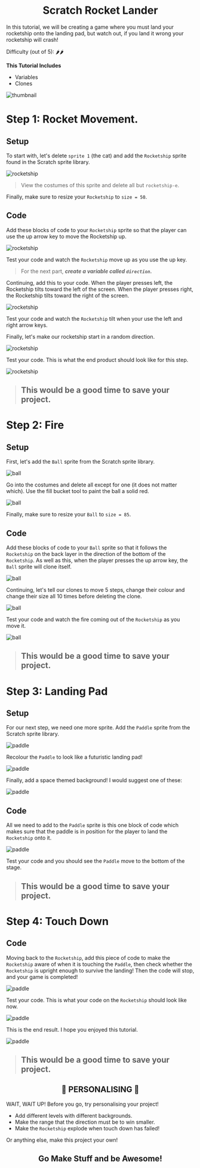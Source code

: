 <link rel="stylesheet" href="../layouts/worksheet.css">

# <div align = "center"> Scratch Rocket Lander

In this tutorial, we will be creating a game where you must land your rocketship onto the landing pad, but watch out, if you land it wrong your rocketship will crash!

Difficulty (out of 5): 🌶🌶

**This Tutorial Includes**

* Variables
* Clones

![thumbnail](scratch_rocket_lander_thumbnail.png)

# Step 1: Rocket Movement.

## Setup

To start with, let's delete `sprite 1` (the cat) and add the `Rocketship` sprite found in the Scratch sprite library.

![rocketship](scratch_rocket_lander_rocketship.png)

> View the costumes of this sprite and delete all but `rocketship-e`.

Finally, make sure to resize your `Rocketship` to `size = 50`.

## Code

Add these blocks of code to your `Rocketship` sprite so that the player can use the up arrow key to move the Rocketship up.

![rocketship](scratch_rocket_lander_up.png)

Test your code and watch the `Rocketship` move up as you use the up key.

> For the next part, ***create a variable called `direction`.***

Continuing, add this to your code. When the player presses left, the Rocketship tilts toward the left of the screen. When the player presses right, the Rocketship tilts toward the right of the screen.

![rocketship](scratch_rocket_lander_tilt.png)

Test your code and watch the `Rocketship` tilt when your use the left and right arrow keys.

Finally, let's make our rocketship start in a random direction.

![rocketship](scratch_rocket_lander_random.png)

Test your code. This is what the end product should look like for this step.

![rocketship](scratch_rocket_lander_s1.png)

> ## This would be a good time to save your project.

# Step 2: Fire

## Setup

First, let's add the `Ball` sprite from the Scratch sprite library.

![ball](scratch_rocket_lander_ball.png)

Go into the costumes and delete all except for one (it does not matter which). Use the fill bucket tool to paint the ball a solid red.

![ball](scratch_rocket_lander_paint.png)

Finally, make sure to resize your `Ball` to `size = 85`.

## Code

Add these blocks of code to your `Ball` sprite so that it follows the `Rocketship` on the back layer in the direction of the bottom of the `Rocketship`. As well as this, when the player presses the up arrow key, the `Ball` sprite will clone itself.

![ball](scratch_rocket_lander_direction.png)

Continuing, let's tell our clones to move 5 steps, change their colour and change their size all 10 times before deleting the clone.

![ball](scratch_rocket_lander_clone.png)

Test your code and watch the fire coming out of the `Rocketship` as you move it.

![ball](scratch_rocket_lander_s2.png)

> ## This would be a good time to save your project.

# Step 3: Landing Pad

## Setup

For our next step, we need one more sprite. Add the `Paddle` sprite from the Scratch sprite library.

![paddle](scratch_rocket_lander_paddle.png)

Recolour the `Paddle` to look like a futuristic landing pad!

![paddle](scratch_rocket_lander_futuristic.png)

Finally, add a space themed background! I would suggest one of these:

![paddle](scratch_rocket_lander_space.png)

## Code

All we need to add to the `Paddle` sprite is this one block of code which makes sure that the paddle is in position for the player to land the `Rocketship` onto it.

![paddle](scratch_rocket_lander_goto.png)

Test your code and you should see the `Paddle` move to the bottom of the stage.

> ## This would be a good time to save your project.

# Step 4: Touch Down

## Code

Moving back to the `Rocketship`, add this piece of code to make the `Rocketship` aware of when it is touching the `Paddle`, then check whether the `Rocketship` is upright enough to survive the landing! Then the code will stop, and your game is completed!

![paddle](scratch_rocket_lander_check.png)

Test your code. This is what your code on the `Rocketship` should look like now.

![paddle](scratch_rocket_lander_s4.png)

This is the end result. I hope you enjoyed this tutorial.

![paddle](scratch_rocket_lander_end_result.png)

> ## This would be a good time to save your project.

## <div align = "center"> 🎉 PERSONALISING 🎉
WAIT, WAIT UP! Before you go, try personalising your project!
* Add different levels with different backgrounds.
* Make the range that the direction must be to win smaller.
* Make the `Rocketship` explode when touch down has failed!

Or anything else, make this project your own!

## <div align = "center"> Go Make Stuff and be Awesome!